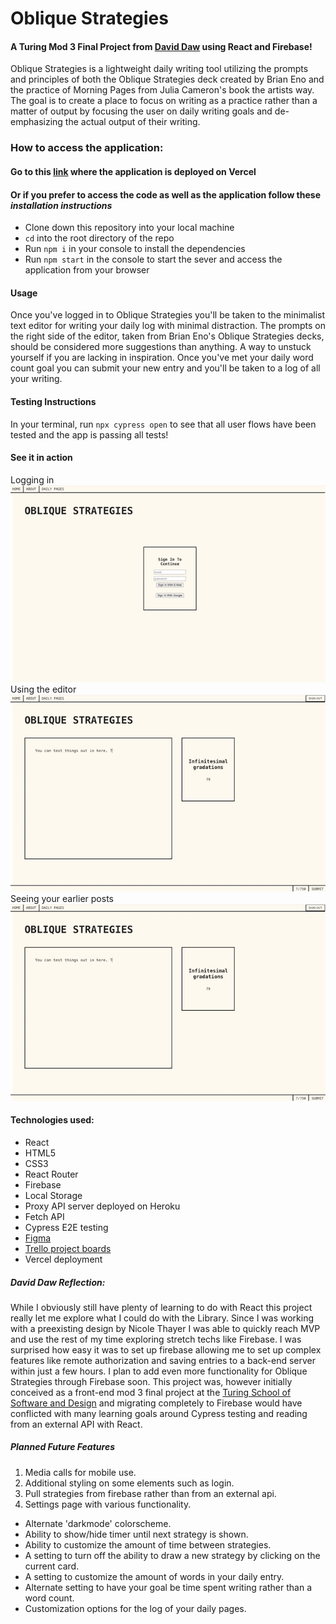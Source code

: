 # Oblique Strategies
#### A Turing Mod 3 Final Project from [David Daw](https://github.com/davidhdaw) using React and Firebase!

 Oblique Strategies is a lightweight daily writing tool utilizing the prompts and principles of both the Oblique Strategies deck created by Brian Eno and the practice of Morning Pages from Julia Cameron's book the artists way. The goal is to create a place to focus on writing as a practice rather than a matter of output by focusing the user on daily writing goals and de-emphasizing the actual output of their writing.

### How to access the application:
#### Go to this [link](https://oblique-strategies-eight.vercel.app/) where the application is deployed on Vercel

#### Or if you prefer to access the code as well as the application follow these *installation instructions*

- Clone down this repository into your local machine
- `cd` into the root directory of the repo
- Run `npm i` in your console to install the dependencies
- Run `npm start` in the console to start the sever and access the application from your browser

#### Usage 

Once you've logged in to Oblique Strategies you'll be taken to the minimalist text editor for writing your daily log with minimal distraction. The prompts on the right side of the editor, taken from Brian Eno's Oblique Strategies decks, should be considered more suggestions than anything. A way to unstuck yourself if you are lacking in inspiration. Once you've met your daily word count goal you can submit your new entry and you'll be taken to a log of all your writing.

#### Testing Instructions
In your terminal, run `npx cypress open` to see that all user flows have been tested and the app is passing all tests!

#### See it in action 

Logging in  
![Logging In!](/src/assets/Oblique1.gif "log in")  
Using the editor  
![Using the editor!](/src/assets/Oblique2.gif "editor demo")  
Seeing your earlier posts  
![Reviewing submitted writing!](/src/assets/Oblique2.gif "log entries")  

#### Technologies used:
- React
- HTML5 
- CSS3
- React Router
- Firebase
- Local Storage
- Proxy API server deployed on Heroku
- Fetch API
- Cypress E2E testing
- [Figma](https://www.figma.com/file/bFiSE85TYfKcbzoQ9GgctR/Morning-Pges---Oblique-Strategies?node-id=2%3A5)
- [Trello project boards](https://trello.com/b/PG5advSu/oblique-strategies)
- Vercel deployment

##### David Daw Reflection:
While I obviously still have plenty of learning to do with React this project really let me explore what I could do with the Library. Since I was working with a preexisting design by Nicole Thayer I was able to quickly reach MVP and use the rest of my time exploring stretch techs like Firebase. I was surprised how easy it was to set up firebase allowing me to set up complex features like remote authorization and saving entries to a back-end server within just a few hours. I plan to add even more functionality for Oblique Strategies through Firebase soon. This project was, however initially conceived as a front-end mod 3 final project at the [Turing School of Software and Design](https://frontend.turing.edu/) and migrating completely to Firebase would have conflicted with many learning goals around Cypress testing and reading from an external API with React.

##### Planned Future Features
1. Media calls for mobile use.
2. Additional styling on some elements such as login.
3. Pull strategies from firebase rather than from an external api.
3. Settings page with various functionality.
* Alternate 'darkmode' colorscheme.
* Ability to show/hide timer until next strategy is shown.
* Ability to customize the amount of time between strategies.
* A setting to turn off the ability to draw a new strategy by clicking on the current card.
* A setting to customize the amount of words in your daily entry.
* Alternate setting to have your goal be time spent writing rather than a word count.
* Customization options for the log of your daily pages.
